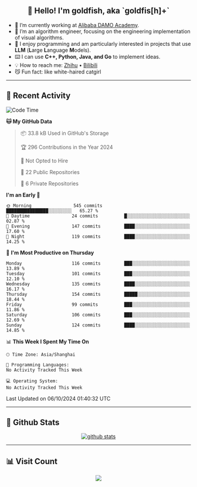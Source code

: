 
<h2 align="center">👋 Hello! I'm goldfish, aka `goldfis[h]+`</h2>

- 📍 I’m currently working at [Alibaba DAMO Academy](https://damo.alibaba.com/).  
- 🌱 I’m an algorithm engineer, focusing on the engineering implementation of visual algorithms.  
- 💬 I enjoy programming and am particularly interested in projects that use **LLM** (**L**arge **L**anguage **M**odels).   
- ⌨️ I can use **C++, Python, Java, and Go** to implement ideas.  
- 💡 How to reach me: [Zhihu](https://www.zhihu.com/people/goldfishh) • [Bilibili](https://space.bilibili.com/11349246)  
- 😼 Fun fact: like white-haired catgirl  

-------

## 🔧 Recent Activity

<!--START_SECTION:waka-->
![Code Time](http://img.shields.io/badge/Code%20Time-88%20hrs%2017%20mins-blue)

**🐱 My GitHub Data** 

> 📦 33.8 kB Used in GitHub's Storage 
 > 
> 🏆 296 Contributions in the Year 2024
 > 
> 🚫 Not Opted to Hire
 > 
> 📜 22 Public Repositories 
 > 
> 🔑 6 Private Repositories 
 > 
**I'm an Early 🐤** 

```text
🌞 Morning                545 commits         ████████████████░░░░░░░░░   65.27 % 
🌆 Daytime                24 commits          █░░░░░░░░░░░░░░░░░░░░░░░░   02.87 % 
🌃 Evening                147 commits         ████░░░░░░░░░░░░░░░░░░░░░   17.60 % 
🌙 Night                  119 commits         ████░░░░░░░░░░░░░░░░░░░░░   14.25 % 
```
📅 **I'm Most Productive on Thursday** 

```text
Monday                   116 commits         ███░░░░░░░░░░░░░░░░░░░░░░   13.89 % 
Tuesday                  101 commits         ███░░░░░░░░░░░░░░░░░░░░░░   12.10 % 
Wednesday                135 commits         ████░░░░░░░░░░░░░░░░░░░░░   16.17 % 
Thursday                 154 commits         █████░░░░░░░░░░░░░░░░░░░░   18.44 % 
Friday                   99 commits          ███░░░░░░░░░░░░░░░░░░░░░░   11.86 % 
Saturday                 106 commits         ███░░░░░░░░░░░░░░░░░░░░░░   12.69 % 
Sunday                   124 commits         ████░░░░░░░░░░░░░░░░░░░░░   14.85 % 
```


📊 **This Week I Spent My Time On** 

```text
🕑︎ Time Zone: Asia/Shanghai

💬 Programming Languages: 
No Activity Tracked This Week

💻 Operating System: 
No Activity Tracked This Week
```


 Last Updated on 06/10/2024 01:40:32 UTC
<!--END_SECTION:waka-->

-------

## 📆 Github Stats

<p align="center">
    <a href="https://github.com/anuraghazra/github-readme-stats">
      <img src="https://github-readme-stats.vercel.app/api?username=goldfishh&show_icons=true&theme=dracula" alt="github stats" />
    </a>
</p>

-------

## 📊 Visit Count

<p align="center">
  <a href="https://count.getloli.com/"><img src="https://count.getloli.com/get/@:goldfishh?theme=rule34"></a>
</p>

